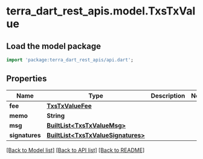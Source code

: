# terra_dart_rest_apis.model.TxsTxValue

## Load the model package
```dart
import 'package:terra_dart_rest_apis/api.dart';
```

## Properties
Name | Type | Description | Notes
------------ | ------------- | ------------- | -------------
**fee** | [**TxsTxValueFee**](TxsTxValueFee.md) |  | 
**memo** | **String** |  | 
**msg** | [**BuiltList&lt;TxsTxValueMsg&gt;**](TxsTxValueMsg.md) |  | 
**signatures** | [**BuiltList&lt;TxsTxValueSignatures&gt;**](TxsTxValueSignatures.md) |  | 

[[Back to Model list]](../README.md#documentation-for-models) [[Back to API list]](../README.md#documentation-for-api-endpoints) [[Back to README]](../README.md)


